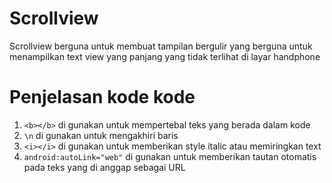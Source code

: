# Scrollview

  Scrollview  berguna untuk membuat tampilan bergulir yang berguna untuk menampilkan text view yang panjang yang tidak terlihat di layar handphone

# Penjelasan kode kode

1. `<b></b>` di gunakan untuk mempertebal teks yang berada dalam kode
2. `\n` di gunakan untuk mengakhiri baris
3. `<i></i>` di gunakan untuk memberikan style italic atau memiringkan text
4. `android:autoLink="web"` di gunakan untuk memberikan tautan otomatis pada teks yang di anggap sebagai URL
